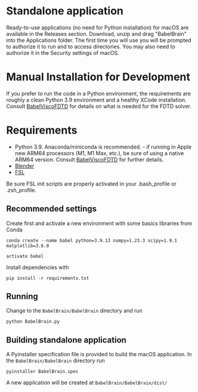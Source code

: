# Standalone application
Ready-to-use applications (no need for Python installation) for macOS are available in the Releases section. Download, unzip and drag "BabelBrain" into the Applications folder. The first time you will use you will be prompted to authorize it to run and to access directories. You may also need to authorize it in the Security settings of macOS.

# Manual Installation for Development 
If you prefer to run the code in a Python environment, the requirements are roughly a clean Python 3.9 environment and a healthy XCode installation. Consult [BabelViscoFDTD](https://github.com/ProteusMRIgHIFU/BabelViscoFDTD) for details on what is needed for the FDTD solver.
# Requirements
* Python 3.9. Anaconda/miniconda is recommended. - if running in Apple new ARM64 processors (M1, M1 Max, etc.), be sure of using a native ARM64 version. Consult [BabelViscoFDTD](https://github.com/ProteusMRIgHIFU/BabelViscoFDTD) for further details.
* [Blender](www.blender.org)
* [FSL](https://fsl.fmrib.ox.ac.uk/fsl/fslwiki) 

Be sure FSL init scripts are properly activated in your .bash_profile or .zsh_profile.



## Recommended settings
Create first and activate a new environment with some basics libraries from Conda

  `conda create --name babel python=3.9.13 numpy=1.23.3 scipy=1.9.1 matplotlib=3.6.0`

  `activate babel`

Install dependencies with 

`pip install -r requirements.txt`

## Running
Change to the `BabelBrain/BabelBrain` directory and run

`python BabelBrain.py`

## Building standalone application
A Pyinstaller specification file is provided to build the macOS application. In the `BabelBrain/BabelBrain` directory run

`pyinstaller BabelBrain.spec`

A new application will be created at `BabelBrain/BabelBrain/dist/`